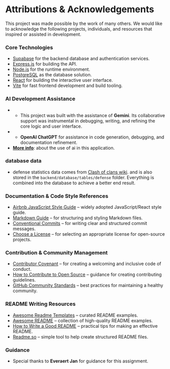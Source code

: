# Attributions & Acknowledgements

This project was made possible by the work of many others. We would like to acknowledge the following projects, individuals, and resources that inspired or assisted in development.

### Core Technologies

* [Supabase](https://supabase.com/) for the backend database and authentication services.
* [Express.js](https://expressjs.com/) for building the API.
* [Node.js](https://nodejs.org/) for the runtime environment.
* [PostgreSQL](https://www.postgresql.org/) as the database solution.
* [React](https://react.dev/) for building the interactive user interface.
* [Vite](https://vitejs.dev/) for fast frontend development and build tooling.

### AI Development Assistance

- * This project was built with the assistance of **Gemini**. Its collaborative support was instrumental in debugging, writing, and refining the core logic and user interface.
- * **OpenAI ChatGPT** for assistance in code generation, debugging, and documentation refinement.
- **[More info](./USE_OF_AI.md)**: about the use of ai in this application.

### database data

* defense statistics data comes from [Clash of clans wiki](https://clashofclans.fandom.com/wiki/Defensive_Buildings/Home_Village). and is also stored in the `backend/database/tables/defense` folder. Everything is combined into the database to achieve a better end result.


### Documentation & Code Style References


* [Airbnb JavaScript Style Guide](https://github.com/airbnb/javascript) – widely adopted JavaScript/React style guide.
* [Markdown Guide](https://www.markdownguide.org/) – for structuring and styling Markdown files.
* [Conventional Commits](https://www.conventionalcommits.org/en/v1.0.0/) – for writing clear and structured commit messages.
* [Choose a License](https://choosealicense.com/) – for selecting an appropriate license for open-source projects.

### Contribution & Community Management

* [Contributor Covenant](https://www.contributor-covenant.org/) – for creating a welcoming and inclusive code of conduct.
* [How to Contribute to Open Source](https://opensource.guide/how-to-contribute/) – guidance for creating contributing guidelines.
* [GitHub Community Standards](https://docs.github.com/en/site-policy/github-terms/github-community-guidelines) – best practices for maintaining a healthy community.

### README Writing Resources

* [Awesome Readme Templates](https://awesomeopensource.com/project/elangosundar/awesome-README-templates) – curated README examples.
* [Awesome README](https://github.com/matiassingers/awesome-readme) – collection of high-quality README examples.
* [How to Write a Good README](https://bulldogjob.com/news/449-how-to-write-a-good-readme-for-your-github-project) – practical tips for making an effective README.
* [Readme.so](https://readme.so/) – simple tool to help create structured README files.

### Guidance

* Special thanks to **Everaert Jan** for guidance for this assignment.